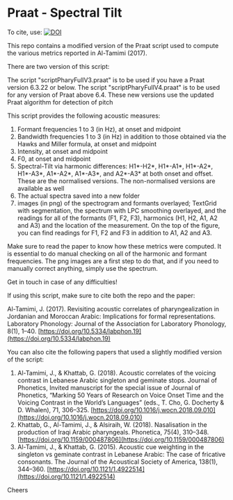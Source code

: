 # Praat - Spectral Tilt

To cite, use: [![DOI](https://zenodo.org/badge/523409788.svg)](https://zenodo.org/badge/latestdoi/523409788)

This repo contains a modified version of the Praat script used to compute the various metrics reported in Al-Tamimi (2017).

There are two version of this script:

The script "scriptPharyFullV3.praat" is to be used if you have a Praat version 6.3.22 or below.
The script "scriptPharyFullV4.praat" is to be used for any version of Praat above 6.4. These new versions use the updated Praat algorithm for detection of pitch

This script provides the following acoustic measures:

1. Formant frequencies 1 to 3 (in Hz), at onset and midpoint
2. Bandwidth frequencies 1 to 3 (in Hz) in addition to those obtained via the Hawks and Miller formula, at onset and midpoint
3. Intensity, at onset and midpoint
4. F0, at onset and midpoint
5. Spectral-Tilt via harmonic differences: H1*-H2*, H1*-A1*, H1*-A2*, H1*-A3*, A1*-A2*, A1*-A3*, and A2*-A3* at both onset and offset. These are the normalised versions. The non-normalised versions are available as well
6. The actual spectra saved into a new folder
7. images (in png) of the spectrogram and formants overlayed; TextGrid with segmentation, the spectrum with LPC smoothing overlayed, and the readings for all of the formants (F1, F2, F3), harmonics (H1, H2, A1, A2 and A3) and the location of the measurement. On the top of the figure, you can find readings for F1, F2 and F3 in addition to A1, A2 and A3.


Make sure to read the paper to know how these metrics were computed. It is essential to do manual checking on all of the harmonic and formant frequencies. The png images are a first step to do that, and if you need to manually correct anything, simply use the spectrum.

Get in touch in case of any difficulties!

If using this script, make sure to cite both the repo and the paper:

Al-Tamimi, J. (2017). Revisiting acoustic correlates of pharyngealization in Jordanian and Moroccan Arabic: Implications for formal representations. Laboratory
Phonology: Journal of the Association for Laboratory Phonology, 8(1), 1–40. [https://doi.org/10.5334/labphon.19](https://doi.org/10.5334/labphon.19)

You can also cite the following papers that used a slightly modified version of the script:
1. Al-Tamimi, J., & Khattab, G. (2018). Acoustic correlates of the voicing contrast in Lebanese Arabic singleton and geminate stops. Journal of Phonetics, Invited manuscript for the special issue of Journal of Phonetics, “Marking 50 Years of Research on Voice Onset Time and the Voicing Contrast in the World’s Languages” (eds., T. Cho, G. Docherty & D. Whalen), 71, 306–325. [https://doi.org/10.1016/j.wocn.2018.09.010](https://doi.org/10.1016/j.wocn.2018.09.010)
2. Khattab, G., Al-Tamimi, J., & Alsiraih, W. (2018). Nasalisation in the production of Iraqi Arabic pharyngeals. Phonetica, 75(4), 310–348. [https://doi.org/10.1159/000487806](https://doi.org/10.1159/000487806) 
3. Al-Tamimi, J., & Khattab, G. (2015). Acoustic cue weighting in the singleton vs geminate contrast in Lebanese Arabic: The case of fricative consonants. The Journal of the Acoustical Society of America, 138(1), 344–360. [https://doi.org/10.1121/1.4922514](https://doi.org/10.1121/1.4922514)

Cheers
